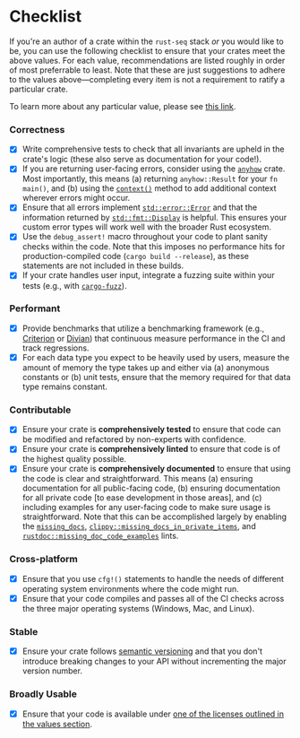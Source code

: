 # Checklist

If you're an author of a crate within the `rust-seq` stack _or_ you would like
to be, you can use the following checklist to ensure that your crates meet the
above values. For each value, recommendations are listed roughly in order of
most preferrable to least. Note that these are just suggestions to adhere to the
values above—completing every item is not a requirement to ratify a particular
crate.

To learn more about any particular value, please see [this
link](../get-started/values).

### Correctness

- [x] Write comprehensive tests to check that all invariants are upheld in the
      crate's logic (these also serve as documentation for your code!).
- [x] If you are returning user-facing errors, consider using the
      [`anyhow`](https://docs.rs/anyhow/latest/anyhow) crate. Most importantly,
      this means (a) returning `anyhow::Result` for your `fn main()`, and (b) using the
      [`context()`](https://docs.rs/anyhow/latest/anyhow/trait.Context.html#tymethod.context)
      method to add additional context wherever errors might occur.
- [x] Ensure that all errors implement
      [`std::error::Error`](https://doc.rust-lang.org/std/error/trait.Error.html)
      and that the information returned by
      [`std::fmt::Display`](https://doc.rust-lang.org/std/fmt/trait.Display.html)
      is helpful. This ensures your custom error types will work well with the
      broader Rust ecosystem.
- [x] Use the `debug_assert!` macro throughout your code to plant sanity checks
      within the code. Note that this imposes no performance hits for
      production-compiled code (`cargo build --release`), as these statements
      are not included in these builds.
- [x] If your crate handles user input, integrate a fuzzing suite within your
      tests (e.g., with [`cargo-fuzz`](https://github.com/rust-fuzz/cargo-fuzz)).

### Performant

- [x] Provide benchmarks that utilize a benchmarking framework (e.g.,
      [Criterion](https://github.com/bheisler/criterion.rs) or
      [Divian](https://github.com/nvzqz/divan)) that continuous measure
      performance in the CI and track regressions.
- [x] For each data type you expect to be heavily used by users, measure the
      amount of memory the type takes up and either via (a) anonymous constants or
      (b) unit tests, ensure that the memory required for that data type remains
      constant.

### Contributable

- [x] Ensure your crate is **comprehensively tested** to ensure that code can be
      modified and refactored by non-experts with confidence.
- [x] Ensure your crate is **comprehensively linted** to ensure that code is of the
      highest quality possible.
- [x] Ensure your crate is **comprehensively documented** to ensure that using
      the code is clear and straightforward. This means (a) ensuring
      documentation for all public-facing code, (b) ensuring documentation for
      all private code [to ease development in those areas], and (c) including
      examples for any user-facing code to make sure usage is straightforward.
      Note that this can be accomplished largely by enabling the
      [`missing_docs`](https://doc.rust-lang.org/stable/nightly-rustc/rustc_lint/builtin/static.MISSING_DOCS.html),
      [`clippy::missing_docs_in_private_items`](https://rust-lang.github.io/rust-clippy/master/index.html#/missing_docs_in_private_items),
      and
      [`rustdoc::missing_doc_code_examples`](https://doc.rust-lang.org/stable/nightly-rustc/rustdoc/lint/static.MISSING_DOC_CODE_EXAMPLES.html)
      lints.

### Cross-platform

- [x] Ensure that you use `cfg!()` statements to handle the needs of different
      operating system environments where the code might run.
- [x] Ensure that your code compiles and passes all of the CI checks across the
      three major operating systems (Windows, Mac, and Linux).

### Stable

- [x] Ensure your crate follows [semantic versioning](https://semver.org/) and
      that you don't introduce breaking changes to your API without incrementing the
      major version number.

### Broadly Usable

- [x] Ensure that your code is available under [one of the licenses outlined in
      the values section](/docs/get-started/values#broadly-usable).
